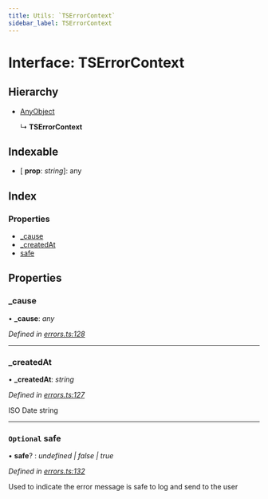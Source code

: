 ```yaml
---
title: Utils: `TSErrorContext`
sidebar_label: TSErrorContext
---
```


# Interface: TSErrorContext

## Hierarchy

* [AnyObject](anyobject.md)

  ↳ **TSErrorContext**

## Indexable

* \[ **prop**: *string*\]: any

## Index

### Properties

* [_cause](tserrorcontext.md#_cause)
* [_createdAt](tserrorcontext.md#_createdat)
* [safe](tserrorcontext.md#optional-safe)

## Properties

###  _cause

• **_cause**: *any*

*Defined in [errors.ts:128](https://github.com/terascope/teraslice/blob/d8feecc03/packages/utils/src/errors.ts#L128)*

___

###  _createdAt

• **_createdAt**: *string*

*Defined in [errors.ts:127](https://github.com/terascope/teraslice/blob/d8feecc03/packages/utils/src/errors.ts#L127)*

ISO Date string

___

### `Optional` safe

• **safe**? : *undefined | false | true*

*Defined in [errors.ts:132](https://github.com/terascope/teraslice/blob/d8feecc03/packages/utils/src/errors.ts#L132)*

Used to indicate the error message is safe to log and send to the user

